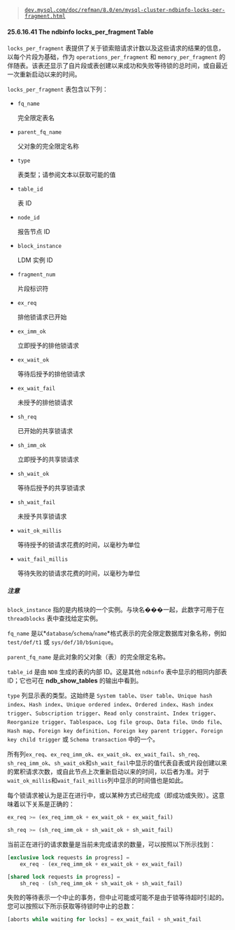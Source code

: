 > [`dev.mysql.com/doc/refman/8.0/en/mysql-cluster-ndbinfo-locks-per-fragment.html`](https://dev.mysql.com/doc/refman/8.0/en/mysql-cluster-ndbinfo-locks-per-fragment.html)

#### 25.6.16.41 The ndbinfo locks_per_fragment Table

`locks_per_fragment` 表提供了关于锁索赔请求计数以及这些请求的结果的信息，以每个片段为基础，作为 `operations_per_fragment` 和 `memory_per_fragment` 的伴随表。该表还显示了自片段或表创建以来成功和失败等待锁的总时间，或自最近一次重新启动以来的时间。

`locks_per_fragment` 表包含以下列：

+   `fq_name`

    完全限定表名

+   `parent_fq_name`

    父对象的完全限定名称

+   `type`

    表类型；请参阅文本以获取可能的值

+   `table_id`

    表 ID

+   `node_id`

    报告节点 ID

+   `block_instance`

    LDM 实例 ID

+   `fragment_num`

    片段标识符

+   `ex_req`

    排他锁请求已开始

+   `ex_imm_ok`

    立即授予的排他锁请求

+   `ex_wait_ok`

    等待后授予的排他锁请求

+   `ex_wait_fail`

    未授予的排他锁请求

+   `sh_req`

    已开始的共享锁请求

+   `sh_imm_ok`

    立即授予的共享锁请求

+   `sh_wait_ok`

    等待后授予的共享锁请求

+   `sh_wait_fail`

    未授予共享锁请求

+   `wait_ok_millis`

    等待授予的锁请求花费的时间，以毫秒为单位

+   `wait_fail_millis`

    等待失败的锁请求花费的时间，以毫秒为单位

##### 注意

`block_instance` 指的是内核块的一个实例。与块名���一起，此数字可用于在 `threadblocks` 表中查找给定实例。

`fq_name` 是以*`database`*/*`schema`*/*`name`*格式表示的完全限定数据库对象名称，例如 `test/def/t1` 或 `sys/def/10/b$unique`。

`parent_fq_name` 是此对象的父对象（表）的完全限定名称。

`table_id` 是由 `NDB` 生成的表的内部 ID。这是其他 `ndbinfo` 表中显示的相同内部表 ID；它也可在 **ndb_show_tables** 的输出中看到。

`type` 列显示表的类型。这始终是 `System table`、`User table`、`Unique hash index`、`Hash index`、`Unique ordered index`、`Ordered index`、`Hash index trigger`、`Subscription trigger`、`Read only constraint`、`Index trigger`、`Reorganize trigger`、`Tablespace`、`Log file group`、`Data file`、`Undo file`、`Hash map`、`Foreign key definition`、`Foreign key parent trigger`、`Foreign key child trigger` 或 `Schema transaction` 中的一个。

所有列`ex_req`、`ex_req_imm_ok`、`ex_wait_ok`、`ex_wait_fail`、`sh_req`、`sh_req_imm_ok`、`sh_wait_ok`和`sh_wait_fail`中显示的值代表自表或片段创建以来的累积请求次数，或自此节点上次重新启动以来的时间，以后者为准。对于`wait_ok_millis`和`wait_fail_millis`列中显示的时间值也是如此。

每个锁请求被认为是正在进行中，或以某种方式已经完成（即成功或失败）。这意味着以下关系是正确的：

```sql
ex_req >= (ex_req_imm_ok + ex_wait_ok + ex_wait_fail)

sh_req >= (sh_req_imm_ok + sh_wait_ok + sh_wait_fail)
```

当前正在进行的请求数量是当前未完成请求的数量，可以按照以下所示找到：

```sql
[exclusive lock requests in progress] =
    ex_req - (ex_req_imm_ok + ex_wait_ok + ex_wait_fail)

[shared lock requests in progress] =
    sh_req - (sh_req_imm_ok + sh_wait_ok + sh_wait_fail)
```

失败的等待表示一个中止的事务，但中止可能或可能不是由于锁等待超时引起的。您可以按照以下所示获取等待锁时中止的总数：

```sql
[aborts while waiting for locks] = ex_wait_fail + sh_wait_fail
```
